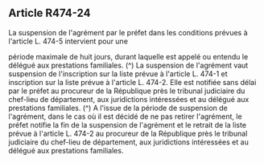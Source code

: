 ## Article R474-24

La suspension de l'agrément par le préfet dans les conditions prévues à l'article L. 474-5 intervient pour une

période maximale de huit jours, durant laquelle est appelé ou entendu le délégué aux prestations familiales. (^)
La suspension de l'agrément vaut suspension de l'inscription sur la liste prévue à l'article L. 474-1 et
inscription sur la liste prévue à l'article L. 474-2. Elle est notifiée sans délai par le préfet au procureur de la
République près le tribunal judiciaire du chef-lieu de département, aux juridictions intéressées et au délégué
aux prestations familiales. (^)
A l'issue de la période de suspension de l'agrément, dans le cas où il est décidé de ne pas retirer l'agrément,
le préfet notifie la fin de la suspension de l'agrément et le retrait de la liste prévue à l'article L. 474-2
au procureur de la République près le tribunal judiciaire du chef-lieu de département, aux juridictions
intéressées et au délégué aux prestations familiales.

